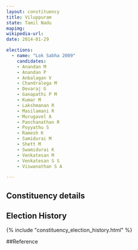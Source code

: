 ```yaml
---
layout: constituency
title: Viluppuram
state: Tamil Nadu
mapimg: 
wikipedia-url: 
date: 2014-01-29

elections: 
  - name: "Lok Sabha 2009"
    candidates: 
    - Anandan M 
    - Anandan P 
    - Anbalagan V 
    - Chandralega M 
    - Devaraj G 
    - Ganapathi P M 
    - Kumar M 
    - Lakshmanan R 
    - Masilamani R 
    - Murugavel A 
    - Panchanathan R 
    - Poyyathu S 
    - Ramesh K 
    - Samidurai M 
    - Shett M 
    - Swamidurai K 
    - Venkatesan M 
    - Venkatesan S S 
    - Viswanathan S A 

---
```

## Constituency details


## Election History
{% include "constituency_election_history.html" %}

##Reference
